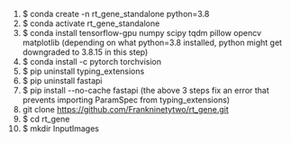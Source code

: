 01. $ conda create -n rt_gene_standalone python=3.8
02. $ conda activate rt_gene_standalone
03. $ conda install tensorflow-gpu numpy scipy tqdm pillow opencv matplotlib
(depending on what python=3.8 installed, python might get downgraded to 3.8.15 in this step)
04. $ conda install -c pytorch torchvision
05. $ pip uninstall typing_extensions
06. $ pip uninstall fastapi
07. $ pip install --no-cache fastapi
(the above 3 steps fix an error that prevents importing ParamSpec from typing_extensions)
08. git clone https://github.com/Frankninetytwo/rt_gene.git
09. $ cd rt_gene
10. $ mkdir InputImages
